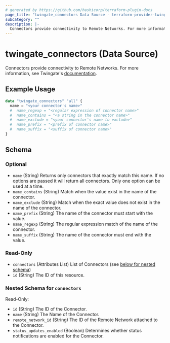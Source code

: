 ```yaml
---
# generated by https://github.com/hashicorp/terraform-plugin-docs
page_title: "twingate_connectors Data Source - terraform-provider-twingate"
subcategory: ""
description: |-
  Connectors provide connectivity to Remote Networks. For more information, see Twingate's documentation https://docs.twingate.com/docs/understanding-access-nodes.
---
```


# twingate_connectors (Data Source)

Connectors provide connectivity to Remote Networks. For more information, see Twingate's [documentation](https://docs.twingate.com/docs/understanding-access-nodes).

## Example Usage

```terraform
data "twingate_connectors" "all" {
  name = "<your connector's name>"
  #  name_regexp = "<regular expression of connector name>"
  #  name_contains = "<a string in the connector name>"
  #  name_exclude = "<your connector's name to exclude>"
  #  name_prefix = "<prefix of connector name>"
  #  name_suffix = "<suffix of connector name>"
}
```

<!-- schema generated by tfplugindocs -->
## Schema

### Optional

- `name` (String) Returns only connectors that exactly match this name. If no options are passed it will return all connectors. Only one option can be used at a time.
- `name_contains` (String) Match when the value exist in the name of the connector.
- `name_exclude` (String) Match when the exact value does not exist in the name of the connector.
- `name_prefix` (String) The name of the connector must start with the value.
- `name_regexp` (String) The regular expression match of the name of the connector.
- `name_suffix` (String) The name of the connector must end with the value.

### Read-Only

- `connectors` (Attributes List) List of Connectors (see [below for nested schema](#nestedatt--connectors))
- `id` (String) The ID of this resource.

<a id="nestedatt--connectors"></a>
### Nested Schema for `connectors`

Read-Only:

- `id` (String) The ID of the Connector.
- `name` (String) The Name of the Connector.
- `remote_network_id` (String) The ID of the Remote Network attached to the Connector.
- `status_updates_enabled` (Boolean) Determines whether status notifications are enabled for the Connector.
